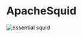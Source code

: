 # ApacheSquid

![essential squid](https://user-images.githubusercontent.com/3536746/30530551-614f5492-9bfc-11e7-83a3-5938dd9dfb53.png)
